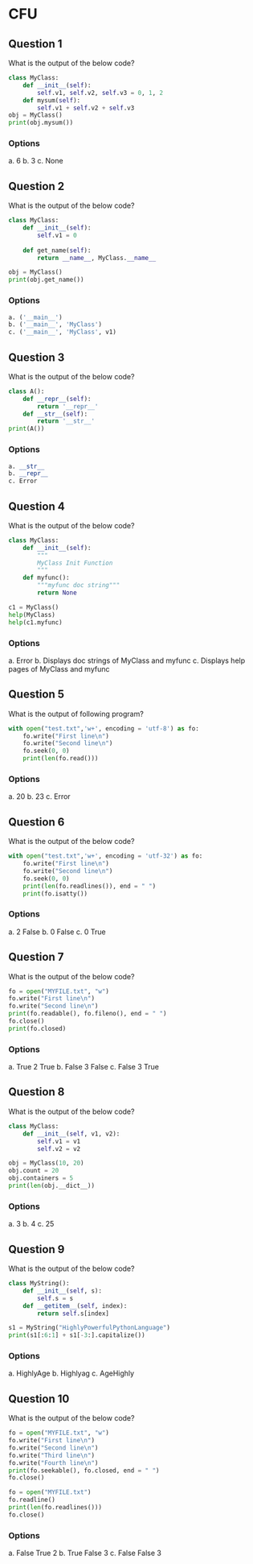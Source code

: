# CFU

## Question 1
What is the output of the below code?
````python
class MyClass:
    def __init__(self):
        self.v1, self.v2, self.v3 = 0, 1, 2
    def mysum(self):
        self.v1 + self.v2 + self.v3
obj = MyClass()
print(obj.mysum())
````
### Options
a. 6
b. 3
c. None

## Question 2
What is the output of the below code?
````python
class MyClass:
    def __init__(self):
        self.v1 = 0
        
    def get_name(self):
        return __name__, MyClass.__name__

obj = MyClass()
print(obj.get_name())
````
### Options
````python
a. ('__main__')
b. ('__main__', 'MyClass')
c. ('__main__', 'MyClass', v1)
````
## Question 3
What is the output of the below code?
````python
class A():
    def __repr__(self):
        return '__repr__'
    def __str__(self):
        return '__str__'
print(A())
````
### Options
````python
a. __str__
b. __repr__
c. Error
````

## Question 4
What is the output of the below code?
````python
class MyClass:
    def __init__(self):
        """
        MyClass Init Function
        """
    def myfunc(): 
        """myfunc doc string"""
        return None

c1 = MyClass()
help(MyClass)
help(c1.myfunc)
````
### Options
a. Error
b. Displays doc strings of MyClass and myfunc
c. Displays help pages of MyClass and myfunc

## Question 5
What is the output of following program?
````python
with open("test.txt",'w+', encoding = 'utf-8') as fo:
	fo.write("First line\n")
	fo.write("Second line\n")
	fo.seek(0, 0)
	print(len(fo.read()))
````
### Options
a. 20
b. 23
c. Error

## Question 6
What is the output of the below code?
````python
with open("test.txt",'w+', encoding = 'utf-32') as fo:
	fo.write("First line\n")
	fo.write("Second line\n")
	fo.seek(0, 0)
	print(len(fo.readlines()), end = " ")
	print(fo.isatty())
````
### Options
a. 2 False
b. 0 False
c. 0 True

## Question 7
What is the output of the below code?
````python
fo = open("MYFILE.txt", "w")
fo.write("First line\n")
fo.write("Second line\n")
print(fo.readable(), fo.fileno(), end = " ")
fo.close()
print(fo.closed)
````
### Options
a. True 2 True
b. False 3 False
c. False 3 True

## Question 8
What is the output of the below code?
````python
class MyClass:
    def __init__(self, v1, v2):
        self.v1 = v1
        self.v2 = v2

obj = MyClass(10, 20)
obj.count = 20
obj.containers = 5
print(len(obj.__dict__))
````
### Options
a. 3
b. 4
c. 25

## Question 9
What is the output of the below code?
````python
class MyString():
    def __init__(self, s):
        self.s = s
    def __getitem__(self, index):
        return self.s[index]

s1 = MyString("HighlyPowerfulPythonLanguage")
print(s1[:6:1] + s1[-3:].capitalize())
````
### Options
a. HighlyAge
b. Highlyag
c. AgeHighly

## Question 10
What is the output of the below code?
````python
fo = open("MYFILE.txt", "w")
fo.write("First line\n")
fo.write("Second line\n")
fo.write("Third line\n")
fo.write("Fourth line\n")
print(fo.seekable(), fo.closed, end = " ")
fo.close()

fo = open("MYFILE.txt")
fo.readline()
print(len(fo.readlines()))
fo.close()
````
### Options
a. False True 2
b. True False 3
c. False False 3

